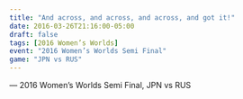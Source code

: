 ```yaml
---
title: "And across, and across, and across, and got it!"
date: 2016-03-26T21:16:00-05:00
draft: false
tags: [2016 Women’s Worlds]
event: "2016 Women’s Worlds Semi Final"
game: "JPN vs RUS"
---
```

— 2016 Women’s Worlds Semi Final, JPN vs RUS
<!--more--> 